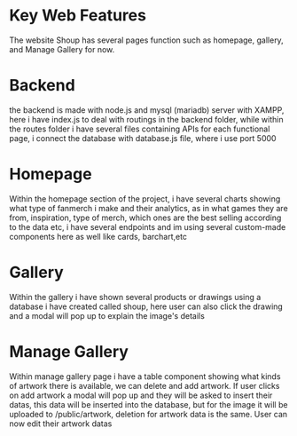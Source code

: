 # Key Web Features
The website Shoup has several pages function such as homepage, gallery, and Manage Gallery for now. 

# Backend
the backend is made with node.js and mysql (mariadb) server with XAMPP, here i have index.js to deal with routings in the backend folder, while within the routes folder i have several files containing APIs for each functional page, i connect the database with database.js file, where i use port 5000

# Homepage
Within the homepage section of the project, i have several charts showing what type of fanmerch i make and their analytics, as in what games they are from, inspiration, type of merch, which ones are the best selling according to the data etc, i have several endpoints and im using several custom-made components here as well like cards, barchart,etc

# Gallery
Within the gallery i have shown several products or drawings using a database i have created called shoup, here user can also click the drawing and a modal will pop up to explain the image's details

# Manage Gallery
Within manage gallery page i have a table component showing what kinds of artwork there is available, we can delete and add artwork. If user clicks on add artwork a modal will pop up and they will be asked to insert their datas, this data will be inserted into the database, but for the image it will be uploaded to /public/artwork, deletion for artwork data is the same. User can now edit their artwork datas 
